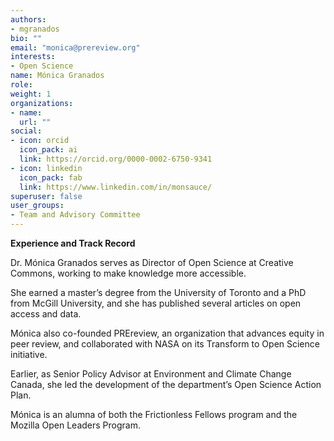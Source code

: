 ```yaml
---
authors:
- mgranados
bio: ""
email: "monica@prereview.org"
interests:
- Open Science
name: Mónica Granados
role: 
weight: 1
organizations:
- name: 
  url: ""
social:
- icon: orcid
  icon_pack: ai
  link: https://orcid.org/0000-0002-6750-9341
- icon: linkedin
  icon_pack: fab
  link: https://www.linkedin.com/in/monsauce/
superuser: false
user_groups:
- Team and Advisory Committee
---
```


**Experience and Track Record**

Dr. Mónica Granados serves as Director of Open Science at Creative Commons, working to make knowledge more accessible.

She earned a master’s degree from the University of Toronto and a PhD from McGill University, and she has published several articles on open access and data.

Mónica also co-founded PREreview, an organization that advances equity in peer review, and collaborated with NASA on its Transform to Open Science initiative.

Earlier, as Senior Policy Advisor at Environment and Climate Change Canada, she led the development of the department’s Open Science Action Plan.

Mónica is an alumna of both the Frictionless Fellows program and the Mozilla Open Leaders Program.